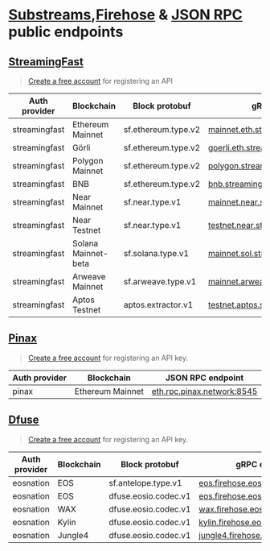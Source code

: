 # [Substreams](https://substreams.streamingfast.io/),[Firehose](https://firehose.streamingfast.io/) & [JSON RPC](https://ethereum.org/en/developers/docs/apis/json-rpc/) public endpoints

## [StreamingFast](https://streamingfast.io)

> [Create a free account](https://app.streamingfast.io) for registering an API 

| Auth provider | Blockchain          | Block protobuf      | gRPC endpoint                              |
|---------------|---------------------|---------------------|--------------------------------------------|
| streamingfast | Ethereum Mainnet    | sf.ethereum.type.v2 | [mainnet.eth.streamingfast.io:443](http://mainnet.eth.streamingfast.io:443)     |
| streamingfast | Görli               | sf.ethereum.type.v2 | [goerli.eth.streamingfast.io:443](http://goerli.eth.streamingfast.io:443)      |
| streamingfast | Polygon Mainnet     | sf.ethereum.type.v2 | [polygon.streamingfast.io:443](http://polygon.streamingfast.io:443)         |
| streamingfast | BNB                 | sf.ethereum.type.v2 | [bnb.streamingfast.io:443](http://bnb.streamingfast.io:443)             |
| streamingfast | Near Mainnet        | sf.near.type.v1     | [mainnet.near.streamingfast.io:443](http://mainnet.near.streamingfast.io:443)    |
| streamingfast | Near Testnet        | sf.near.type.v1     | [testnet.near.streamingfast.io:443](http://testnet.near.streamingfast.io:443)    |
| streamingfast | Solana Mainnet-beta | sf.solana.type.v1   | [mainnet.sol.streamingfast.io:443](http://mainnet.sol.streamingfast.io:443)     |
| streamingfast | Arweave Mainnet     | sf.arweave.type.v1  | [mainnet.arweave.streamingfast.io:443](http://mainnet.arweave.streamingfast.io:443) |
| streamingfast | Aptos Testnet       | aptos.extractor.v1  | [testnet.aptos.streamingfast.io:443](http://testnet.aptos.streamingfast.io:443)   |

## [Pinax](https://pinax.network)

> [Create a free account](https://pinax.network) for registering an API key.

| Auth provider | Blockchain          | JSON RPC endpoint                              |
|---------------|---------------------|--------------------------------------------|
| pinax         | Ethereum Mainnet    | [eth.rpc.pinax.network:8545](eth.rpc.pinax.network:8545)     |

## [Dfuse](https://dfuse.eosnation.io)

> [Create a free account](https://dfuse.eosnation.io) for registering an API key.

| Auth provider | Blockchain          | Block protobuf       | gRPC endpoint                             |
|---------------|---------------------|----------------------|-------------------------------------------|
| eosnation     | EOS                 | sf.antelope.type.v1  | [eos.firehose.eosnation.io:9001](http://eos.firehose.eosnation.io:9001)      |
| eosnation     | EOS                 | dfuse.eosio.codec.v1 | [eos.firehose.eosnation.io:9000](http://eos.firehose.eosnation.io:9000)      |
| eosnation     | WAX                 | dfuse.eosio.codec.v1 | [wax.firehose.eosnation.io:9000](http://wax.firehose.eosnation.io:9000)      |
| eosnation     | Kylin               | dfuse.eosio.codec.v1 | [kylin.firehose.eosnation.io:9000](http://kylin.firehose.eosnation.io:9000)    |
| eosnation     | Jungle4             | dfuse.eosio.codec.v1 | [jungle4.firehose.eosnation.io:9000](http://jungle4.firehose.eosnation.io:9000)  |

